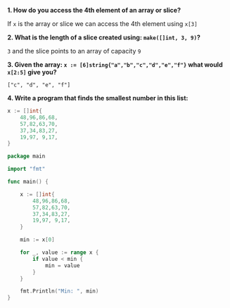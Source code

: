 **1. How do you access the 4th element of an array or slice?** 

If `x` is the array or slice we can access the 4th element using `x[3]`

**2. What is the length of a slice created using: `make([]int, 3, 9)`?**  

`3` and the slice points to an array of capacity `9`  

**3. Given the array: `x := [6]string{"a","b","c","d","e","f"}` what would
`x[2:5]` give you?**  

`["c", "d", "e", "f"]`

**4. Write a program that finds the smallest number in this list:**
```go
x := []int{
    48,96,86,68,
    57,82,63,70,
    37,34,83,27,
    19,97, 9,17,
}
```

```go
package main

import "fmt"

func main() {

	x := []int{     
		48,96,86,68,
		57,82,63,70,
		37,34,83,27,
		19,97, 9,17,
	}

	min := x[0]

	for _, value := range x {
		if value < min {
			min = value
		}
	}

	fmt.Println("Min: ", min)
}

```
